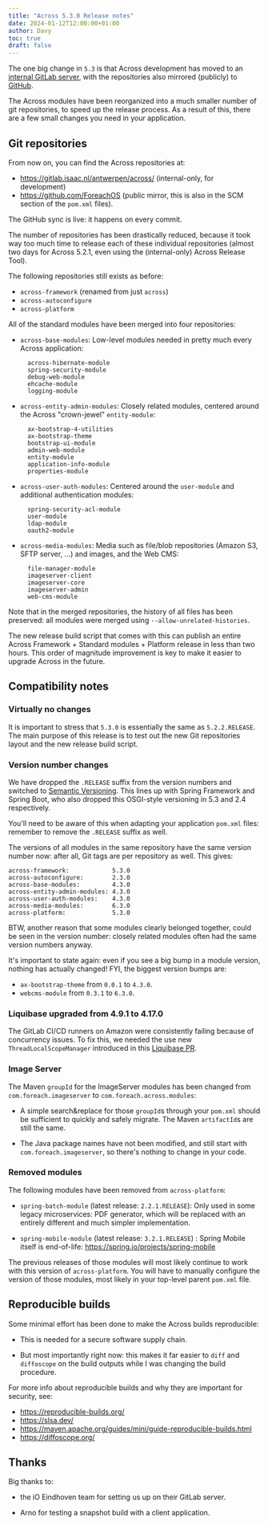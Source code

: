 ```yaml
---
title: "Across 5.3.0 Release notes"
date: 2024-01-12T12:00:00+01:00
author: Davy
toc: true
draft: false
---
```


The one big change in `5.3` is that Across development has moved to an
[internal GitLab server](https://gitlab.isaac.nl/antwerpen/across/),
with the repositories also mirrored (publicly) to
[GitHub](https://github.com/ForeachOS).

The Across modules have been reorganized into a much smaller number of
git repositories, to speed up the release process. As a result of
this, there are a few small changes you need in your application.


<!--more-->

## Git repositories

From now on, you can find the Across repositories at:

- https://gitlab.isaac.nl/antwerpen/across/ (internal-only, for
  development)
- https://github.com/ForeachOS (public mirror, this is also in the SCM
  section of the `pom.xml` files).

The GitHub sync is live: it happens on every commit.

The number of repositories has been drastically reduced, because it
took way too much time to release each of these individual
repositories (almost two days for Across 5.2.1, even using the
(internal-only) Across Release Tool).

The following repositories still exists as before:

- `across-framework` (renamed from just `across`)
- `across-autoconfigure`
- `across-platform`

All of the standard modules have been merged into four repositories:

- `across-base-modules`: Low-level modules needed in pretty much every
  Across application:

		across-hibernate-module
		spring-security-module
		debug-web-module
		ehcache-module
		logging-module

- `across-entity-admin-modules`: Closely related modules, centered
  around the Across "crown-jewel" `entity-module`:

		ax-bootstrap-4-utilities
		ax-bootstrap-theme
		bootstrap-ui-module
		admin-web-module
		entity-module
		application-info-module
		properties-module

- `across-user-auth-modules`: Centered around the `user-module` and
  additional authentication modules:

		spring-security-acl-module
		user-module
		ldap-module
		oauth2-module

- `across-media-modules`: Media such as file/blob repositories (Amazon
  S3, SFTP server, ...) and images, and the Web CMS:

		file-manager-module
		imageserver-client
		imageserver-core
		imageserver-admin
		web-cms-module

Note that in the merged repositories, the history of all files has
been preserved: all modules were merged using
`--allow-unrelated-histories`.

The new release build script that comes with this can publish an
entire Across Framework + Standard modules + Platform release in less
than two hours. This order of magnitude improvement is key to make it
easier to upgrade Across in the future.


## Compatibility notes

### Virtually no changes

It is important to stress that `5.3.0` is essentially the same as
`5.2.2.RELEASE`. The main purpose of this release is to test out the
new Git repositories layout and the new release build script.


### Version number changes

We have dropped the `.RELEASE` suffix from the version numbers and
switched to [Semantic Versioning](https://semver.org/). This lines up
with Spring Framework and Spring Boot, who also dropped this
OSGI-style versioning in 5.3 and 2.4 respectively.

You'll need to be aware of this when adapting your application
`pom.xml` files: remember to remove the `.RELEASE` suffix as well.

The versions of all modules in the same repository have the same
version number now: after all, Git tags are per repository as
well. This gives:

	across-framework:            5.3.0
	across-autoconfigure:        2.3.0
	across-base-modules:         4.3.0
	across-entity-admin-modules: 4.3.0
	across-user-auth-modules:    4.3.0
	across-media-modules:        6.3.0
	across-platform:             5.3.0

BTW, another reason that some modules clearly belonged together, could
be seen in the version number: closely related modules often had the
same version numbers anyway.

It's important to state again: even if you see a big bump in a module
version, nothing has actually changed! FYI, the biggest version bumps are:

- `ax-bootstrap-theme` from `0.0.1` to `4.3.0`.
- `webcms-module` from `0.3.1` to `6.3.0`.


### Liquibase upgraded from 4.9.1 to 4.17.0

The GitLab CI/CD runners on Amazon were consistently failing because
of concurrency issues. To fix this, we needed the use new
`ThreadLocalScopeManager` introduced in this [Liquibase
PR](https://github.com/liquibase/liquibase/pull/3240).


### Image Server

The Maven `groupId` for the ImageServer modules has been changed from
`com.foreach.imageserver` to `com.foreach.across.modules`:

- A simple search&replace for those `groupId`s through your `pom.xml`
  should be sufficient to quickly and safely migrate. The Maven
  `artifactId`s are still the same.

- The Java package names have not been modified, and still start with
  `com.foreach.imageserver`, so there's nothing to change in your
  code.


### Removed modules

The following modules have been removed from `across-platform`:

- `spring-batch-module` (latest release: `2.2.1.RELEASE`): Only used
  in some legacy microservices: PDF generator, which will be replaced
  with an entirely different and much simpler implementation.

- `spring-mobile-module` (latest release: `3.2.1.RELEASE`) : Spring
  Mobile itself is end-of-life:
  https://spring.io/projects/spring-mobile

The previous releases of those modules will most likely continue to
work with this version of `across-platform`. You will have to manually
configure the version of those modules, most likely in your top-level
parent `pom.xml` file.


## Reproducible builds

Some minimal effort has been done to make the Across builds reproducible:

- This is needed for a secure software supply chain.

- But most importantly right now: this makes it far easier to `diff`
  and `diffoscope` on the build outputs while I was changing the build
  procedure.

For more info about reproducible builds and why they are important for
security, see:

- https://reproducible-builds.org/
- https://slsa.dev/
- https://maven.apache.org/guides/mini/guide-reproducible-builds.html
- https://diffoscope.org/


## Thanks

Big thanks to:

- the iO Eindhoven team for setting us up on their GitLab server.

- Arno for testing a snapshot build with a client application.
